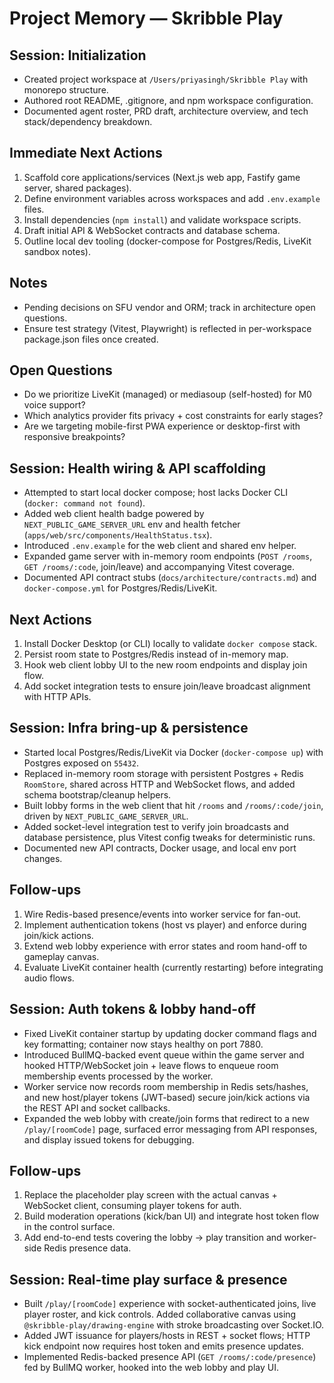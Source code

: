 # Project Memory — Skribble Play

## Session: Initialization
- Created project workspace at `/Users/priyasingh/Skribble Play` with monorepo structure.
- Authored root README, .gitignore, and npm workspace configuration.
- Documented agent roster, PRD draft, architecture overview, and tech stack/dependency breakdown.

## Immediate Next Actions
1. Scaffold core applications/services (Next.js web app, Fastify game server, shared packages).
2. Define environment variables across workspaces and add `.env.example` files.
3. Install dependencies (`npm install`) and validate workspace scripts.
4. Draft initial API & WebSocket contracts and database schema.
5. Outline local dev tooling (docker-compose for Postgres/Redis, LiveKit sandbox notes).

## Notes
- Pending decisions on SFU vendor and ORM; track in architecture open questions.
- Ensure test strategy (Vitest, Playwright) is reflected in per-workspace package.json files once created.

## Open Questions
- Do we prioritize LiveKit (managed) or mediasoup (self-hosted) for M0 voice support?
- Which analytics provider fits privacy + cost constraints for early stages?
- Are we targeting mobile-first PWA experience or desktop-first with responsive breakpoints?

## Session: Health wiring & API scaffolding
- Attempted to start local docker compose; host lacks Docker CLI (`docker: command not found`).
- Added web client health badge powered by `NEXT_PUBLIC_GAME_SERVER_URL` env and health fetcher (`apps/web/src/components/HealthStatus.tsx`).
- Introduced `.env.example` for the web client and shared env helper.
- Expanded game server with in-memory room endpoints (`POST /rooms`, `GET /rooms/:code`, join/leave) and accompanying Vitest coverage.
- Documented API contract stubs (`docs/architecture/contracts.md`) and `docker-compose.yml` for Postgres/Redis/LiveKit.

## Next Actions
1. Install Docker Desktop (or CLI) locally to validate `docker compose` stack.
2. Persist room state to Postgres/Redis instead of in-memory map.
3. Hook web client lobby UI to the new room endpoints and display join flow.
4. Add socket integration tests to ensure join/leave broadcast alignment with HTTP APIs.

## Session: Infra bring-up & persistence
- Started local Postgres/Redis/LiveKit via Docker (`docker-compose up`) with Postgres exposed on `55432`.
- Replaced in-memory room storage with persistent Postgres + Redis `RoomStore`, shared across HTTP and WebSocket flows, and added schema bootstrap/cleanup helpers.
- Built lobby forms in the web client that hit `/rooms` and `/rooms/:code/join`, driven by `NEXT_PUBLIC_GAME_SERVER_URL`.
- Added socket-level integration test to verify join broadcasts and database persistence, plus Vitest config tweaks for deterministic runs.
- Documented new API contracts, Docker usage, and local env port changes.

## Follow-ups
1. Wire Redis-based presence/events into worker service for fan-out.
2. Implement authentication tokens (host vs player) and enforce during join/kick actions.
3. Extend web lobby experience with error states and room hand-off to gameplay canvas.
4. Evaluate LiveKit container health (currently restarting) before integrating audio flows.

## Session: Auth tokens & lobby hand-off
- Fixed LiveKit container startup by updating docker command flags and key formatting; container now stays healthy on port 7880.
- Introduced BullMQ-backed event queue within the game server and hooked HTTP/WebSocket join + leave flows to enqueue room membership events processed by the worker.
- Worker service now records room membership in Redis sets/hashes, and new host/player tokens (JWT-based) secure join/kick actions via the REST API and socket callbacks.
- Expanded the web lobby with create/join forms that redirect to a new `/play/[roomCode]` page, surfaced error messaging from API responses, and display issued tokens for debugging.

## Follow-ups
1. Replace the placeholder play screen with the actual canvas + WebSocket client, consuming player tokens for auth.
2. Build moderation operations (kick/ban UI) and integrate host token flow in the control surface.
3. Add end-to-end tests covering the lobby → play transition and worker-side Redis presence data.

## Session: Real-time play surface & presence
- Built `/play/[roomCode]` experience with socket-authenticated joins, live player roster, and kick controls. Added collaborative canvas using `@skribble-play/drawing-engine` with stroke broadcasting over Socket.IO.
- Added JWT issuance for players/hosts in REST + socket flows; HTTP kick endpoint now requires host token and emits presence updates.
- Implemented Redis-backed presence API (`GET /rooms/:code/presence`) fed by BullMQ worker, hooked into the web lobby and play UI.
